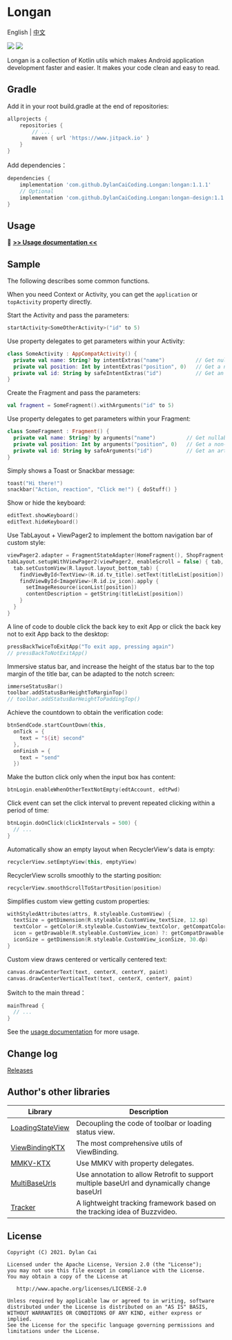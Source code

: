 # Longan

English | [中文](README_CN.md)

[![](https://www.jitpack.io/v/DylanCaiCoding/Longan.svg)](https://www.jitpack.io/#DylanCaiCoding/Longan) [![](https://img.shields.io/badge/License-Apache--2.0-blue.svg)](https://github.com/DylanCaiCoding/Longan/blob/master/LICENSE)

Longan is a collection of Kotlin utils which makes Android application development faster and easier. It makes your code clean and easy to read.

## Gradle

Add it in your root build.gradle at the end of repositories:

```groovy
allprojects {
    repositories {
        // ...
        maven { url 'https://www.jitpack.io' }
    }
}
```

Add dependencies：

```groovy
dependencies {
    implementation 'com.github.DylanCaiCoding.Longan:longan:1.1.1'
    // Optional
    implementation 'com.github.DylanCaiCoding.Longan:longan-design:1.1.1'
}
```
## Usage

:pencil: **[>> Usage documentation <<](https://dylancaicoding.github.io/Longan)**

## Sample

The following describes some common functions.

When you need Context or Activity, you can get the `application` or `topActivity` property directly.

Start the Activity and pass the parameters:

```kotlin
startActivity<SomeOtherActivity>("id" to 5)
```

Use property delegates to get parameters within your Activity:

```kotlin
class SomeActivity : AppCompatActivity() {
  private val name: String? by intentExtras("name")          // Get nullable parameter with the Intent
  private val position: Int by intentExtras("position", 0)   // Get a non-null parameter with a default value with the Intent
  private val id: String by safeIntentExtras("id")           // Get an artificially non-null parameter with the Intent
}
```

Create the Fragment and pass the parameters:

```kotlin
val fragment = SomeFragment().withArguments("id" to 5)
```

Use property delegates to get parameters within your Fragment:

```kotlin
class SomeFragment : Fragment() {
  private val name: String? by arguments("name")          // Get nullable parameter with the arguments
  private val position: Int by arguments("position", 0)   // Get a non-null parameter with a default value with the arguments
  private val id: String by safeArguments("id")           // Get an artificially non-null parameter with the arguments
}
```

Simply shows a Toast or Snackbar message:

```kotlin
toast("Hi there!")
snackbar("Action, reaction", "Click me!") { doStuff() }
```

Show or hide the keyboard:

```kotlin
editText.showKeyboard()
editText.hideKeyboard()
```

Use TabLayout + ViewPager2 to implement the bottom navigation bar of custom style:

```kotlin
viewPager2.adapter = FragmentStateAdapter(HomeFragment(), ShopFragment(), MineFragment())
tabLayout.setupWithViewPager2(viewPager2, enableScroll = false) { tab, position ->
  tab.setCustomView(R.layout.layout_bottom_tab) {
    findViewById<TextView>(R.id.tv_title).setText(titleList[position])
    findViewById<ImageView>(R.id.iv_icon).apply {
      setImageResource(iconList[position])
      contentDescription = getString(titleList[position])
    }
  }
}
```

A line of code to double click the back key to exit App or click the back key not to exit App back to the desktop:

```kotlin
pressBackTwiceToExitApp("To exit app, pressing again")
// pressBackToNotExitApp()
```

Immersive status bar, and increase the height of the status bar to the top margin of the title bar, can be adapted to the notch screen:

```kotlin
immerseStatusBar()
toolbar.addStatusBarHeightToMarginTop()
// toolbar.addStatusBarHeightToPaddingTop()
```

Achieve the countdown to obtain the verification code:

```kotlin
btnSendCode.startCountDown(this,
  onTick = {
    text = "${it} second"
  },
  onFinish = {
    text = "send"
  })
```

Make the button click only when the input box has content:

```kotlin
btnLogin.enableWhenOtherTextNotEmpty(edtAccount, edtPwd)
```

Click event can set the click interval to prevent repeated clicking within a period of time:

```kotlin
btnLogin.doOnClick(clickIntervals = 500) { 
  // ...
}
```

Automatically show an empty layout when RecyclerView's data is empty:

```kotlin
recyclerView.setEmptyView(this, emptyView)
```

RecyclerView scrolls smoothly to the starting position:

```kotlin
recyclerView.smoothScrollToStartPosition(position)
```

Simplifies custom view getting custom properties:

```kotlin
withStyledAttributes(attrs, R.styleable.CustomView) {
  textSize = getDimension(R.styleable.CustomView_textSize, 12.sp)
  textColor = getColor(R.styleable.CustomView_textColor, getCompatColor(R.color.text_normal))
  icon = getDrawable(R.styleable.CustomView_icon) ?: getCompatDrawable(R.drawable.default_icon)
  iconSize = getDimension(R.styleable.CustomView_iconSize, 30.dp)
}
```

Custom view draws centered or vertically centered text:

```kotlin
canvas.drawCenterText(text, centerX, centerY, paint)
canvas.drawCenterVerticalText(text, centerX, centerY, paint)
```

Switch to the main thread：

```kotlin
mainThread { 
  // ...
}
```

See the [usage documentation](https://dylancaicoding.github.io/Longan) for more usage.

## Change log

[Releases](https://github.com/DylanCaiCoding/Longan/releases)

## Author's other libraries

| Library                                                      | Description                                                  |
| ------------------------------------------------------------ | ------------------------------------------------------------ |
| [LoadingStateView](https://github.com/DylanCaiCoding/LoadingStateView) | Decoupling the code of toolbar or loading status view. |
| [ViewBindingKTX](https://github.com/DylanCaiCoding/ViewBindingKTX) | The most comprehensive utils of ViewBinding.                 |
| [MMKV-KTX](https://github.com/DylanCaiCoding/MMKV-KTX)       | Use MMKV with property delegates.                                  |
| [MultiBaseUrls](https://github.com/DylanCaiCoding/MultiBaseUrls) | Use annotation to allow Retrofit to support multiple baseUrl and dynamically change baseUrl |
| [Tracker](https://github.com/DylanCaiCoding/Tracker)       | A lightweight tracking framework based on the tracking idea of Buzzvideo.|

## License

```
Copyright (C) 2021. Dylan Cai

Licensed under the Apache License, Version 2.0 (the "License");
you may not use this file except in compliance with the License.
You may obtain a copy of the License at

   http://www.apache.org/licenses/LICENSE-2.0

Unless required by applicable law or agreed to in writing, software
distributed under the License is distributed on an "AS IS" BASIS,
WITHOUT WARRANTIES OR CONDITIONS OF ANY KIND, either express or implied.
See the License for the specific language governing permissions and
limitations under the License.
```
